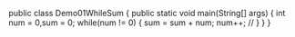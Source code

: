 
public class Demo01WhileSum { 
	public static void main(String[] args) {
		int num = 0,sum = 0;
		while(num != 0) {
			sum = sum + num;
			num++;
//
		}
	}
}
